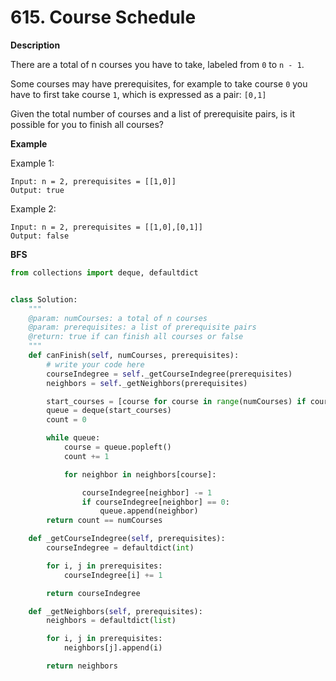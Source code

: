 # 615. Course Schedule

**Description**

There are a total of n courses you have to take, labeled from `0` to `n - 1`.

Some courses may have prerequisites, for example to take course `0` you have to first take course `1`, which is expressed as a pair: `[0,1]`

Given the total number of courses and a list of prerequisite pairs, is it possible for you to finish all courses?

**Example**

Example 1:

```
Input: n = 2, prerequisites = [[1,0]] 
Output: true
```

Example 2:

```
Input: n = 2, prerequisites = [[1,0],[0,1]] 
Output: false
```


**BFS**

```python
from collections import deque, defaultdict


class Solution:
    """
    @param: numCourses: a total of n courses
    @param: prerequisites: a list of prerequisite pairs
    @return: true if can finish all courses or false
    """
    def canFinish(self, numCourses, prerequisites):
        # write your code here
        courseIndegree = self._getCourseIndegree(prerequisites)
        neighbors = self._getNeighbors(prerequisites)

        start_courses = [course for course in range(numCourses) if courseIndegree[course] == 0]
        queue = deque(start_courses)
        count = 0

        while queue:
            course = queue.popleft()
            count += 1

            for neighbor in neighbors[course]:

                courseIndegree[neighbor] -= 1
                if courseIndegree[neighbor] == 0:
                    queue.append(neighbor)
        return count == numCourses

    def _getCourseIndegree(self, prerequisites):
        courseIndegree = defaultdict(int)

        for i, j in prerequisites:
            courseIndegree[i] += 1

        return courseIndegree

    def _getNeighbors(self, prerequisites):
        neighbors = defaultdict(list)

        for i, j in prerequisites:
            neighbors[j].append(i)

        return neighbors
```